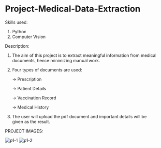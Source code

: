 # Project-Medical-Data-Extraction

Skills used:
1. Python
2. Computer Vision

Description:
1. The aim of this project is to extract meaningful information from medical documents, hence minimizing manual work.
2. Four types of documents are used:
   
   -> Prescription
   
   -> Patient Details
   
   -> Vaccination Record
   
   -> Medical History
   
4. The user will upload the pdf document and important details will be given as the result. 

PROJECT IMAGES:

![p1-1](https://github.com/user-attachments/assets/1712c051-0631-4cb9-8e37-b664e65152c2)
![p1-2](https://github.com/user-attachments/assets/b2533be9-3f04-452f-9ecc-d61cefb3dd0b)


